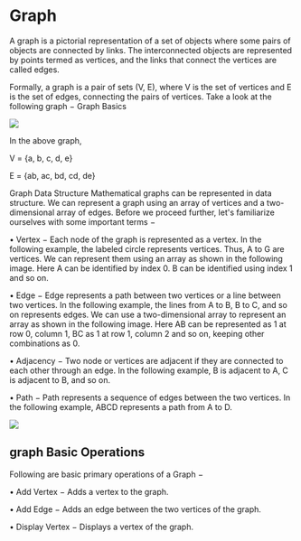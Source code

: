 # Graph

A graph is a pictorial representation of a set of objects where some pairs of objects are connected by links. The interconnected objects are represented by points termed as vertices, and the links that connect the vertices are called edges.

Formally, a graph is a pair of sets (V, E), where V is the set of vertices and E is the set of edges, connecting the pairs of vertices. Take a look at the following graph −
Graph Basics

![](https://www.tutorialspoint.com/data_structures_algorithms/images/graph_basics.jpg)

In the above graph,

V = {a, b, c, d, e}

E = {ab, ac, bd, cd, de}

Graph Data Structure
Mathematical graphs can be represented in data structure. We can represent a graph using an array of vertices and a two-dimensional array of edges. Before we proceed further, let's familiarize ourselves with some important terms −

• Vertex − Each node of the graph is represented as a vertex. In the following example, the labeled circle represents vertices. Thus, A to G are vertices. We can represent them using an array as shown in the following image. Here A can be identified by index 0. B can be identified using index 1 and so on.

• Edge − Edge represents a path between two vertices or a line between two vertices. In the following example, the lines from A to B, B to C, and so on represents edges. We can use a two-dimensional array to represent an array as shown in the following image. Here AB can be represented as 1 at row 0, column 1, BC as 1 at row 1, column 2 and so on, keeping other combinations as 0.

• Adjacency − Two node or vertices are adjacent if they are connected to each other through an edge. In the following example, B is adjacent to A, C is adjacent to B, and so on.

• Path − Path represents a sequence of edges between the two vertices. In the following example, ABCD represents a path from A to D.

![](https://www.tutorialspoint.com/data_structures_algorithms/images/graph.jpg)

## graph Basic Operations

Following are basic primary operations of a Graph −

• Add Vertex − Adds a vertex to the graph.

• Add Edge − Adds an edge between the two vertices of the graph.

• Display Vertex − Displays a vertex of the graph.

